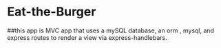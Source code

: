 # Eat-the-Burger

##this app is MVC app that uses a mySQL database, an orm , mysql, and express routes to render a view via express-handlebars.
